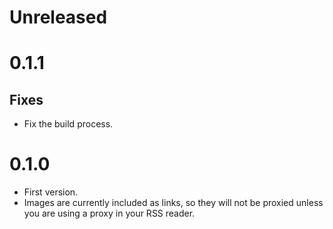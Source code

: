 # Unreleased

# 0.1.1
## Fixes
- Fix the build process.

# 0.1.0
- First version.
- Images are currently included as links, so they will not be proxied unless you are using a proxy in your RSS reader.
